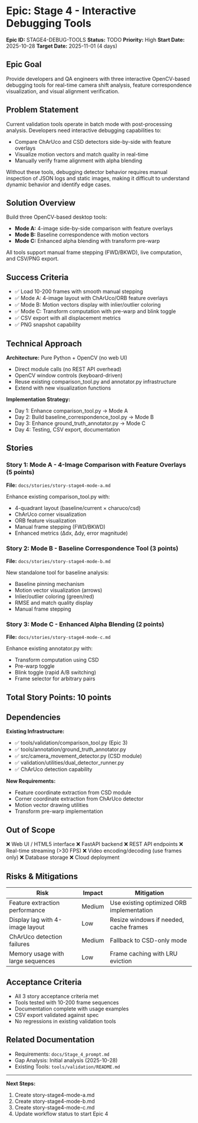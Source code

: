 # Epic: Stage 4 - Interactive Debugging Tools

**Epic ID:** STAGE4-DEBUG-TOOLS
**Status:** TODO
**Priority:** High
**Start Date:** 2025-10-28
**Target Date:** 2025-11-01 (4 days)

## Epic Goal

Provide developers and QA engineers with three interactive OpenCV-based debugging tools for real-time camera shift analysis, feature correspondence visualization, and visual alignment verification.

## Problem Statement

Current validation tools operate in batch mode with post-processing analysis. Developers need interactive debugging capabilities to:
- Compare ChArUco and CSD detectors side-by-side with feature overlays
- Visualize motion vectors and match quality in real-time
- Manually verify frame alignment with alpha blending

Without these tools, debugging detector behavior requires manual inspection of JSON logs and static images, making it difficult to understand dynamic behavior and identify edge cases.

## Solution Overview

Build three OpenCV-based desktop tools:
- **Mode A:** 4-image side-by-side comparison with feature overlays
- **Mode B:** Baseline correspondence with motion vectors
- **Mode C:** Enhanced alpha blending with transform pre-warp

All tools support manual frame stepping (FWD/BKWD), live computation, and CSV/PNG export.

## Success Criteria

- ✅ Load 10-200 frames with smooth manual stepping
- ✅ Mode A: 4-image layout with ChArUco/ORB feature overlays
- ✅ Mode B: Motion vectors display with inlier/outlier coloring
- ✅ Mode C: Transform computation with pre-warp and blink toggle
- ✅ CSV export with all displacement metrics
- ✅ PNG snapshot capability

## Technical Approach

**Architecture:** Pure Python + OpenCV (no web UI)
- Direct module calls (no REST API overhead)
- OpenCV window controls (keyboard-driven)
- Reuse existing comparison_tool.py and annotator.py infrastructure
- Extend with new visualization functions

**Implementation Strategy:**
- Day 1: Enhance comparison_tool.py → Mode A
- Day 2: Build baseline_correspondence_tool.py → Mode B
- Day 3: Enhance ground_truth_annotator.py → Mode C
- Day 4: Testing, CSV export, documentation

## Stories

### Story 1: Mode A - 4-Image Comparison with Feature Overlays (5 points)
**File:** `docs/stories/story-stage4-mode-a.md`

Enhance existing comparison_tool.py with:
- 4-quadrant layout (baseline/current × charuco/csd)
- ChArUco corner visualization
- ORB feature visualization
- Manual frame stepping (FWD/BKWD)
- Enhanced metrics (Δdx, Δdy, error magnitude)

### Story 2: Mode B - Baseline Correspondence Tool (3 points)
**File:** `docs/stories/story-stage4-mode-b.md`

New standalone tool for baseline analysis:
- Baseline pinning mechanism
- Motion vector visualization (arrows)
- Inlier/outlier coloring (green/red)
- RMSE and match quality display
- Manual frame stepping

### Story 3: Mode C - Enhanced Alpha Blending (2 points)
**File:** `docs/stories/story-stage4-mode-c.md`

Enhance existing annotator.py with:
- Transform computation using CSD
- Pre-warp toggle
- Blink toggle (rapid A/B switching)
- Frame selector for arbitrary pairs

## Total Story Points: 10 points

## Dependencies

**Existing Infrastructure:**
- ✅ tools/validation/comparison_tool.py (Epic 3)
- ✅ tools/annotation/ground_truth_annotator.py
- ✅ src/camera_movement_detector.py (CSD module)
- ✅ validation/utilities/dual_detector_runner.py
- ✅ ChArUco detection capability

**New Requirements:**
- Feature coordinate extraction from CSD module
- Corner coordinate extraction from ChArUco detector
- Motion vector drawing utilities
- Transform pre-warp implementation

## Out of Scope

❌ Web UI / HTML5 interface
❌ FastAPI backend
❌ REST API endpoints
❌ Real-time streaming (>30 FPS)
❌ Video encoding/decoding (use frames only)
❌ Database storage
❌ Cloud deployment

## Risks & Mitigations

| Risk | Impact | Mitigation |
|------|--------|-----------|
| Feature extraction performance | Medium | Use existing optimized ORB implementation |
| Display lag with 4-image layout | Low | Resize windows if needed, cache frames |
| ChArUco detection failures | Medium | Fallback to CSD-only mode |
| Memory usage with large sequences | Low | Frame caching with LRU eviction |

## Acceptance Criteria

- All 3 story acceptance criteria met
- Tools tested with 10-200 frame sequences
- Documentation complete with usage examples
- CSV export validated against spec
- No regressions in existing validation tools

## Related Documentation

- Requirements: `docs/Stage_4_prompt.md`
- Gap Analysis: Initial analysis (2025-10-28)
- Existing Tools: `tools/validation/README.md`

---

**Next Steps:**
1. Create story-stage4-mode-a.md
2. Create story-stage4-mode-b.md
3. Create story-stage4-mode-c.md
4. Update workflow status to start Epic 4
